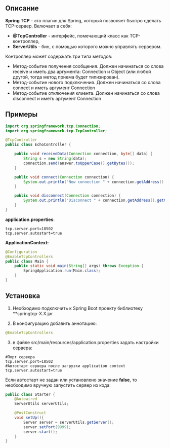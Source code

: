 ## Описание
**Spring TCP** - это плагин для Spring, который позволяет быстро сделать TCP-сервер. Включает в себя:
* **@TcpController** - интерфейс, помечающий класс как TCP-контроллер,
* **ServerUtils** - бин, с помощью которого можно управлять сервером.

Контроллер может содержать три типа методов:
* Метод-событие получения сообщения. Должен начинаться со слова receive и иметь два аргумента: Connection и Object (или любой другой, тогда метод приема будет типизирован).
* Метод-событие нового подключения. Должен начинаться со слова connect и иметь аргумент Connection
* Метод-событие отключения клиента. Должен начинаться со слова disconnect и иметь аргумент Connection

## Примеры
```java
import org.springframework.tcp.Connection;
import org.springframework.tcp.TcpController;

@TcpController
public class EchoController {

    public void receiveData(Connection connection, byte[] data) {
        String s = new String(data);
        connection.send(answer.toUpperCase().getBytes());
    }

    public void connect(Connection connection) {
        System.out.println("New connection " + connection.getAddress().getCanonicalHostName());
    }

    public void disconnect(Connection connection) {
        System.out.println("Disconnect " + connection.getAddress().getCanonicalHostName());
    }
}
```
**application.properties**:
```
tcp.server.port=18502
tcp.server.autostart=true
```
**ApplicationContext:**
```java
@Configuration
@EnableTcpControllers
public class Main {
    public static void main(String[] args) throws Exception {
        SpringApplication.run(Main.class);
    }
}
```

## Установка
1) Необходимо подключить к Spring Boot проекту библиотеку **springtcp-X.X.jar

2) В конфигурацию добавить аннотацию:
```java
@EnableTcpControllers
```
3) в файле src/main/resources/application.properties задать настройки сервера:
```
#Порт сервера
tcp.server.port=18502
#Автостарт сервера после загрузки application context
tcp.server.autostart=true
```

Если автостарт не задан или установлено значение **false**, то необходимо вручную запустить сервер из кода:
```java
public class Starter {
    @Autowired
    ServerUtils serverUtils;

    @PostConstruct
    void setUp(){
        Server server = serverUtils.getServer();
        server.setPort(9999);
        server.start();
    }
}
```
